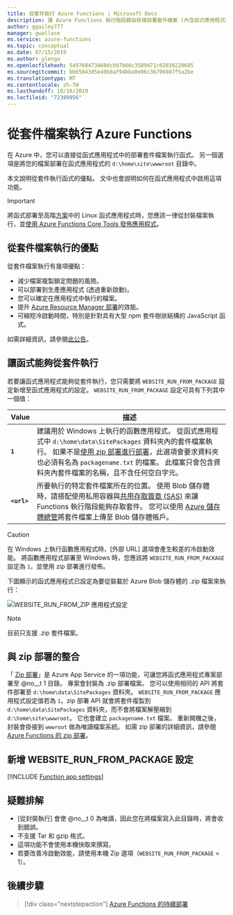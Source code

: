 ```yaml
---
title: 從套件執行 Azure Functions | Microsoft Docs
description: 讓 Azure Functions 執行階段藉由掛接部署套件檔案 (內含函式應用程式的專案檔) 來執行函式。
author: ggailey777
manager: gwallace
ms.service: azure-functions
ms.topic: conceptual
ms.date: 07/15/2019
ms.author: glenga
ms.openlocfilehash: 549768473460dcb97b66c3589d71c02039220605
ms.sourcegitcommit: bb65043d5e49b8af94bba0e96c36796987f5a2be
ms.translationtype: MT
ms.contentlocale: zh-TW
ms.lasthandoff: 10/16/2019
ms.locfileid: "72389956"
---
```

# <a name="run-your-azure-functions-from-a-package-file"></a>從套件檔案執行 Azure Functions

在 Azure 中，您可以直接從函式應用程式中的部署套件檔案執行函式。 另一個選項是將您的檔案部署在函式應用程式的 `d:\home\site\wwwroot` 目錄中。

本文說明從套件執行函式的優點。 文中也會說明如何在函式應用程式中啟用這項功能。

> [!IMPORTANT]
> 將函式部署至高階[方案](functions-scale.md#premium-plan)中的 Linux 函式應用程式時，您應該一律從封裝檔案執行，並[使用 Azure Functions Core Tools 發佈應用程式](functions-run-local.md#project-file-deployment)。

## <a name="benefits-of-running-from-a-package-file"></a>從套件檔案執行的優點
  
從套件檔案執行有幾項優點：

+ 減少檔案複製鎖定問題的風險。
+ 可以部署到生產應用程式 (透過重新啟動)。
+ 您可以確定在應用程式中執行的檔案。
+ 提升 [Azure Resource Manager 部署](functions-infrastructure-as-code.md)的效能。
+ 可縮短冷啟動時間，特別是針對具有大型 npm 套件樹狀結構的 JavaScript 函式。

如需詳細資訊，請參閱[此公告](https://github.com/Azure/app-service-announcements/issues/84)。

## <a name="enabling-functions-to-run-from-a-package"></a>讓函式能夠從套件執行

若要讓函式應用程式能夠從套件執行，您只需要將 `WEBSITE_RUN_FROM_PACKAGE` 設定新增至函式應用程式的設定。 `WEBSITE_RUN_FROM_PACKAGE` 設定可具有下列其中一個值：

| Value  | 描述  |
|---------|---------|
| **`1`**  | 建議用於 Windows 上執行的函數應用程式。 從函式應用程式中 `d:\home\data\SitePackages` 資料夾內的套件檔案執行。 如果不是[使用 zip 部署進行部署](#integration-with-zip-deployment)，此選項會要求資料夾也必須有名為 `packagename.txt` 的檔案。 此檔案只會包含資料夾內套件檔案的名稱，且不含任何空白字元。 |
|**`<url>`**  | 所要執行的特定套件檔案所在的位置。 使用 Blob 儲存體時，請搭配使用私用容器與[共用存取簽章 (SAS)](../vs-azure-tools-storage-manage-with-storage-explorer.md#generate-a-sas-in-storage-explorer) 來讓 Functions 執行階段能夠存取套件。 您可以使用 [Azure 儲存體總管](../vs-azure-tools-storage-manage-with-storage-explorer.md)將套件檔案上傳至 Blob 儲存體帳戶。         |

> [!CAUTION]
> 在 Windows 上執行函數應用程式時，[外部 URL] 選項會產生較差的冷啟動效能。 將函數應用程式部署至 Windows 時，您應該將 `WEBSITE_RUN_FROM_PACKAGE` 設定為 `1`，並使用 zip 部署進行發佈。

下圖顯示的函式應用程式已設定為要從裝載於 Azure Blob 儲存體的 .zip 檔案來執行：

![WEBSITE_RUN_FROM_ZIP 應用程式設定](./media/run-functions-from-deployment-package/run-from-zip-app-setting-portal.png)

> [!NOTE]
> 目前只支援 .zip 套件檔案。

## <a name="integration-with-zip-deployment"></a>與 zip 部署的整合

「 [Zip 部署][Zip deployment for Azure Functions]」是 Azure App Service 的一項功能，可讓您將函式應用程式專案部署至 @no__t 1 目錄。 專案會封裝為 .zip 部署檔案。 您可以使用相同的 API 將套件部署至 `d:\home\data\SitePackages` 資料夾。 `WEBSITE_RUN_FROM_PACKAGE` 應用程式設定值若為 `1`，zip 部署 API 就會將套件複製到 `d:\home\data\SitePackages` 資料夾，而不會將檔案解壓縮到 `d:\home\site\wwwroot`。 它也會建立 `packagename.txt` 檔案。 重新開機之後，封裝會掛接到 `wwwroot` 做為唯讀檔案系統。 如需 zip 部署的詳細資訊，請參閱 [Azure Functions 的 zip 部署](deployment-zip-push.md)。

## <a name="adding-the-website_run_from_package-setting"></a>新增 WEBSITE_RUN_FROM_PACKAGE 設定

[!INCLUDE [Function app settings](../../includes/functions-app-settings.md)]

## <a name="troubleshooting"></a>疑難排解

- [從封裝執行] 會使 @no__t 0 為唯讀，因此您在將檔案寫入此目錄時，將會收到錯誤。
- 不支援 Tar 和 gzip 格式。
- 這項功能不會使用本機快取來撰寫。
- 若要改善冷啟動效能，請使用本機 Zip 選項（`WEBSITE_RUN_FROM_PACKAGE` = 1）。

## <a name="next-steps"></a>後續步驟

> [!div class="nextstepaction"]
> [Azure Functions 的持續部署](functions-continuous-deployment.md)

[Zip deployment for Azure Functions]: deployment-zip-push.md
